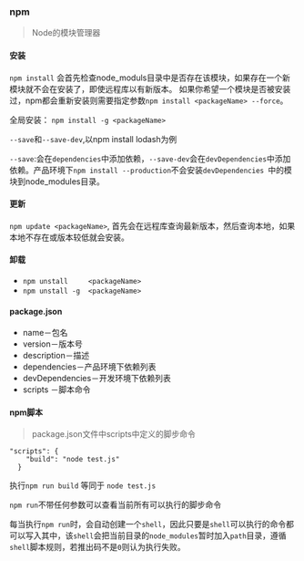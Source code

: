### npm

> Node的模块管理器

#### 安装
`npm install` 会首先检查node_moduls目录中是否存在该模块，如果存在一个新模块就不会在安装了，即使远程库以有新版本。
如果你希望一个模块是否被安装过，npm都会重新安装则需要指定参数`npm install <packageName> --force`。

全局安装： `npm install -g <packageName>`

`--save`和`--save-dev`,以npm install lodash为例

`--save`:会在`dependencies`中添加依赖，`--save-dev`会在`devDependencies`中添加依赖。产品环境下`npm install --production`不会安装`devDependencies `中的模块到node_modules目录。


#### 更新
`npm update <packageName>`, 首先会在远程库查询最新版本，然后查询本地，如果本地不存在或版本较低就会安装。


#### 卸载
 * `npm unstall 	<packageName>`
 * `npm unstall -g	<packageName>`


#### package.json

* name－包名
* version－版本号
* description－描述
* dependencies－产品环境下依赖列表
* devDependencies－开发环境下依赖列表
* scripts －脚本命令


#### npm脚本
>package.json文件中scripts中定义的脚步命令


```
"scripts": {
    "build": "node test.js"
  }
```
执行`npm run build` 等同于 `node test.js`

`npm run`不带任何参数可以查看当前所有可以执行的脚步命令

每当执行`npm run`时，会自动创建一个`shell`，因此只要是`shell`可以执行的命令都可以写入其中，该`shell`会把当前目录的`node_modules`暂时加入`path`目录，遵循`shell`脚本规则，若推出码不是`0`则认为执行失败。

